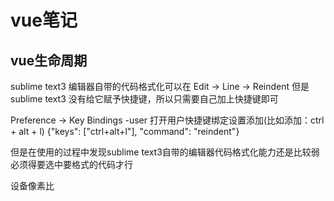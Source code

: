 # vue笔记

## vue生命周期

sublime text3 编辑器自带的代码格式化可以在 
Edit -> Line -> Reindent
但是sublime text3 没有给它赋予快捷键，所以只需要自己加上快捷键即可

Preference  ->  Key Bindings -user
打开用户快捷键绑定设置添加(比如添加：ctrl + alt + l)
{"keys": ["ctrl+alt+l"], "command": "reindent"}

但是在使用的过程中发现sublime text3自带的编辑器代码格式化能力还是比较弱
必须得要选中要格式的代码才行

设备像素比